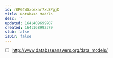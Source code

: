 ```yaml
---
id: rBPG4WGxcexnr7xU8PgjD
title: Database Models
desc: ''
updated: 1641409699707
created: 1641168992579
stub: false
isDir: false
---
```


- [ ] <http://www.databaseanswers.org/data_models/>
